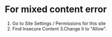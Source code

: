 # For mixed content error

1. Go to Site Settings / Permissions for this site
2. Find Insecure Content
3.Change it to "Allow".